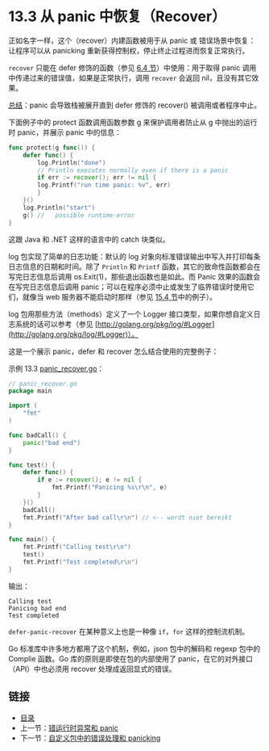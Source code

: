 # 13.3 从 panic 中恢复（Recover）

正如名字一样，这个（recover）内建函数被用于从 panic 或 错误场景中恢复：让程序可以从 panicking 重新获得控制权，停止终止过程进而恢复正常执行。

`recover` 只能在 defer 修饰的函数（参见 [6.4 节](06.4.md)）中使用：用于取得 panic 调用中传递过来的错误值，如果是正常执行，调用 `recover` 会返回 nil，且没有其它效果。

<u>总结</u>：panic 会导致栈被展开直到 defer 修饰的 recover() 被调用或者程序中止。

下面例子中的 protect 函数调用函数参数 g 来保护调用者防止从 g 中抛出的运行时 panic，并展示 panic 中的信息：

```go
func protect(g func()) {
	defer func() {
		log.Println("done")
		// Println executes normally even if there is a panic
		if err := recover(); err != nil {
		log.Printf("run time panic: %v", err)
		}
	}()
	log.Println("start")
	g() //   possible runtime-error
}
```

这跟 Java 和 .NET 这样的语言中的 catch 块类似。

log 包实现了简单的日志功能：默认的 log 对象向标准错误输出中写入并打印每条日志信息的日期和时间。除了 `Println` 和 `Printf` 函数，其它的致命性函数都会在写完日志信息后调用 os.Exit(1)，那些退出函数也是如此。而 Panic 效果的函数会在写完日志信息后调用 panic；可以在程序必须中止或发生了临界错误时使用它们，就像当 web 服务器不能启动时那样（参见 [15.4 节](15.4.md)中的例子）。

log 包用那些方法（methods）定义了一个 Logger 接口类型，如果你想自定义日志系统的话可以参考（参见 [http://golang.org/pkg/log/#Logger](http://golang.org/pkg/log/#Logger)）。

这是一个展示 panic，defer 和 recover 怎么结合使用的完整例子：

示例 13.3 [panic_recover.go](examples/chapter_13/panic_recover.go)：

```go
// panic_recover.go
package main

import (
	"fmt"
)

func badCall() {
	panic("bad end")
}

func test() {
	defer func() {
		if e := recover(); e != nil {
			fmt.Printf("Panicing %s\r\n", e)
		}
	}()
	badCall()
	fmt.Printf("After bad call\r\n") // <-- wordt niet bereikt
}

func main() {
	fmt.Printf("Calling test\r\n")
	test()
	fmt.Printf("Test completed\r\n")
}
```

输出：

```
Calling test
Panicing bad end
Test completed
```

`defer-panic-recover` 在某种意义上也是一种像 `if`，`for` 这样的控制流机制。

Go 标准库中许多地方都用了这个机制，例如，json 包中的解码和 regexp 包中的 Complie 函数。Go 库的原则是即使在包的内部使用了 panic，在它的对外接口（API）中也必须用 recover 处理成返回显式的错误。


<extoc></extoc>

## 链接

- [目录](directory.md)
- 上一节：[错运行时异常和 panic](13.2.md)
- 下一节：[自定义包中的错误处理和 panicking](13.4.md)
